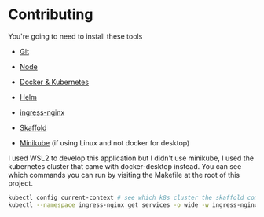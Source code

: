 # Contributing 

You're going to need to install these tools

- [Git](https://git-scm.com/)

- [Node](https://nodejs.org/en/)

- [Docker & Kubernetes](https://www.docker.com/products/docker-desktop)

- [Helm](https://helm.sh/docs/intro/install/#helm)

- [ingress-nginx](https://kubernetes.github.io/ingress-nginx/deploy/)

- [Skaffold](https://skaffold.dev/docs/install/)

- [Minikube](https://minikube.sigs.k8s.io/docs/) (if using Linux and not docker for desktop)

I used WSL2 to develop this application but I didn't use minikube, I used the kubernetes cluster that came with docker-desktop instead. You can see which commands you can run by visiting the Makefile at the root of this project.

```bash
kubectl config current-context # see which k8s cluster the skaffold command is going to use
kubectl --namespace ingress-nginx get services -o wide -w ingress-nginx-controller # find the loadBalancer IP 
```
